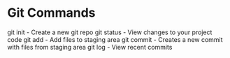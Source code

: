 # Git Commands

git init - Create a new git repo
git status - View changes to your project code
git add - Add files to staging area
git commit - Creates a new commit with files from staging area
git log - View recent commits
